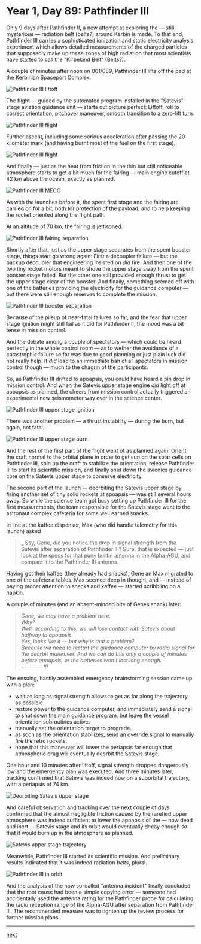 # Year 1, Day 89: Pathfinder III

Only 9 days after Pathfinder II, a new attempt at exploring the — still mysterious — radiation belt (belts?) around Kerbin is made. To that end, Pathfinder III carries a sophisticated ionization and static electricity analysis experiment which allows detailed measurements of the charged particles that supposedly make up these zones of high radiation that most scientists have started to call the "Kirbeland Belt" (Belts?).

A couple of minutes after noon on 001/089, Pathfinder III lifts off the pad at the Kerbinian Spaceport Complex:

![Pathfinder III liftoff](./Pathfinder_III-001:089-09:10:05.jpg)

The flight — guided by the automated program installed in the "Satevis" stage aviation guidance unit — starts out picture perfect: Liftoff, roll to correct orientation, pitchover maneuver, smooth transition to a zero-lift turn.

![Pathfinder III flight](./Pathfinder_III-001:089-09:11:03.jpg)

Further ascent, including some serious acceleration after passing the 20 kilometer mark (and having burnt most of the fuel on the first stage).

![Pathfinder III flight](./Pathfinder_III-001:089-09:11:53.jpg)

And finally — just as the heat from friction in the thin but still noticeable atmosphere starts to get a bit much for the fairing — main engine cutoff at 42 km above the ocean, exactly as planned.

![Pathfinder III MECO](./Pathfinder_III-001:089-09:12:18.jpg)

As with the launches before it, the spent first stage and the fairing are carried on for a bit, both for protection of the payload, and to help keeping the rocket oriented along the flight path.

At an altitude of 70 km, the fairing is jettisoned.

![Pathfinder III fairing separation](./Pathfinder_III-001:089-09:13:10.jpg)

Shortly after that, just as the upper stage separates from the spent booster stage, things start go wrong again: First a decoupler failure — but the backup decoupler that engineering insisted on _did_ fire. And then one of the two tiny rocket motors meant to shove the upper stage away from the spent booster stage failed. But the other one still provided enough thrust to get the upper stage clear of the booster. And finally, something seemed off with one of the batteries providing the electricity for the guidance computer — but there were still enough reserves to complete the mission.

![Pathfinder III booster separation](./Pathfinder_III-001:089-09:13:11.jpg)

Because of the pileup of near-fatal failures so far, and the fear that upper stage ignition might still fail as it did for Pathfinder II, the mood was a bit tense in mission control.

And the debate among a couple of spectators — which could be heard perfectly in the whole control room — as to wether the avoidance of a catastrophic failure so far was due to good planning or just plain luck did not really help. It _did_ lead to an immediate ban of all spectators in mission control though — much to the chagrin of the participants.

So, as Pathfinder III drifted to apoapsis, you could have heard a pin drop in mission control. And when the Satevis upper stage engine _did_ light off at apoapsis as planned, the cheers from mission control actually triggered an experimental new seismometer way over in the science center.

![Pathfinder III upper stage ignition](./Pathfinder_III-001:089-09:15:26.jpg)

There _was_ another problem — a thrust instability — during the burn, but again, not fatal.

![Pathfinder III upper stage burn](./Pathfinder_III-001:089-09:15:49.jpg)

And the rest of the first part of the flight went of as planned again: Orient the craft normal to the orbital plane in order to get sun on the solar cells on Pathfinder III, spin up the craft to stabilize the orientation, release Pathfinder III to start its scientific mission, and finally shut down the avionics guidance core on the Satevis upper stage to conserve electricity.

The second part of the launch — deorbiting the Satevis upper stage by firing another set of tiny solid rockets at apoapsis — was still several hours away. So while the science team got busy setting up Pathfinder III for the first measurements, the team responsible for the Satevis stage went to the astronaut complex cafeteria for some well earned snacks.

In line at the kaffee dispenser, Max (who did handle telemetry for this launch) asked
> _ Say, Gene, did you notice the drop in signal strength from the Satevis after separation of Pathfinder III?
>  Sure, that is expected — just look at the specs for that puny builtin antenna in the Alpha-AGU, and compare it to the Pathfinder III antenna.

Having got their kaffee (they already had snacks), Gene an Max migrated to one of the cafeteria tables. Max seemed deep in thought, and — instead of paying proper attention to snacks and kaffee — started scribbling on a napkin.

A couple of minutes (and an absent-minded bite of Genes snack) later:

> _Gene, we may have a problem here._ \
> _Why?_ \
> _Well, according to this, we will lose contact with Satevis about halfway to apoapsis_ \
> _Yes, looks like it — but why is that a problem?_ \
> _Because we need to restart the guidance computer by radio signal for the deorbit maneuver. And we can do this only a couple of minutes before apoapsis, or the batteries won't last long enough._ \
> _———— !!!_

The ensuing, hastily assembled emergency brainstorming session came up with a plan:
* wait as long as signal strength allows to get as far along the trajectory as possible
* restore power to the guidance computer, and immediately send a signal to shut down the main guidance program, but leave the vessel orientation subroutines active.
* manually set the orientation target to prograde.
* as soon as the orientation stabilizes, send an override signal to manually fire the retro rockets.
* hope that this maneuver will lower the periapsis far enough that atmospheric drag will eventually deorbit the Satevis stage.

One hour and 10 minutes after liftoff, signal strength dropped dangerously low and the emergency plan was executed. And three minutes later, tracking confirmed that Satevis was indeed now on a suborbital trajectory, with a periapsis of 74 km.

![Deorbiting Satevis upper stage](./Sandstone-Satevis_upper_stage_(Satevis)-001:089-04:24:12.jpg)

And careful observation and tracking over the next couple of days confirmed that the almost negligible friction caused by the rarefied upper atmosphere was indeed sufficient to lower the apoapsis of the — now dead and inert — Satevis stage and its orbit would eventually decay enough so that it would burn up in the atmosphere as planned.

![Satevis upper stage trajectory](./Sandstone-Satevis_upper_stage_(Satevis)-001:092-03:05:21.png)

Meanwhile, Pathfinder III started its scientific mission. And preliminary results indicated that it was indeed radiation _belts_, plural.

![Pathfinder III in orbit](./Pathfinder_III-001:091-03:09:20.jpg)

And the analysis of the now so-called "antenna incident" finally concluded that the root cause had been a simple copying error — someone had accidentally used the antenna rating for the Pathfinder probe for calculating the radio reception range of the Alpha-AGU after separation from Pathfinder III. The recommended measure was to tighten up the review process for further mission plans.

----------------------------------------------------------------------------------
[next](../episode8/story.md)